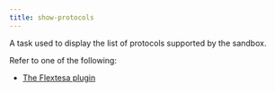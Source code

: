 ```yaml
---
title: show-protocols
---
```


A task used to display the list of protocols supported by the sandbox.

Refer to one of the following:
- [The Flextesa plugin](/docs/plugins/plugin-flextesa)
